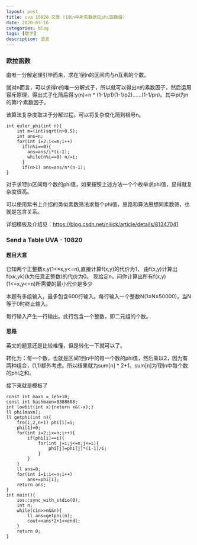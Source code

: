 ```yaml
---
layout: post
title: uva 10820 交表 (1到n中所有数欧拉phi函数值)
date: 2020-03-16
categories: blog
tags: [数学]
description: 语言
---
```


### 欧拉函数
由唯一分解定理引申而来，求在1到n的区间内与n互素的个数。

就对n而言，可以求得n的唯一分解式子，所以就可以得出n的素数因子，然后运用容斥原理，得出式子化简后得:y(n)=n * (1-1/p1)(1-1/p2)……(1-1/pn)。其中pi为n的第i个素数因子。

该算法复杂度取决于分解过程。可以将复杂度化简到根号n。
```
int euler_phi(int n){
	int m=(int)sqrt(n+0.5);
	int ans=n;
	for(int i=2;i<=m;i++)
	  if(n%i==0){
	  	ans=ans/i*(i-1);
	  	while(n%i==0) n/=i;
	  }
	  if(n>1) ans=ans/n*(n-1);
}
```

对于求1到n区间每个数的phi值，如果按照上述方法一个个枚举求phi值，显得就复杂度很高。

可以使用紫书上介绍的类似素数筛法求每个phi值，思路和算法思想同素数筛，也就是包含关系。

详细模板及介绍见：<https://blog.csdn.net/niiick/article/details/81347041>

### Send a Table UVA - 10820 

#### 题目大意
已知两个正整数x,y(1<=x,y<=n),直接计算f(x,y)的代价为1，
由f(x,y)计算出f(x*k,y*k)(k为任意正整数)的代价为0。 
现给定n，问你计算出所有f(x,y) (1<=x,y<=n)所需要的最小代价是多少

本题有多组输入，最多包含600行输入。每行输入一个整数N(1≤N≤50000)，当N等于0时终止输入。

每行输入产生一行输出。此行包含一个整数，即二元组的个数。

#### 思路
英文的题意还是比较难懂，但是转化一下就可以了。

转化为：每一个数，也就是区间1到n中的每一个数的phi值，然后乘以2，因为有两种组合，(1,1)额外考虑。所以结果就为sum[n] * 2+1。sum[n]为1到n中每个数的phi之和。

接下来就是模板了

```
const int maxn = 1e5+10;
const int hashmaxn=8388608;
int lowbit(int x){return x&(-x);}
ll phi[maxn];
ll getphi(int n){
    fro(i,2,n+1) phi[i]=i;
    phi[1]=0;
    for(int i=2;i<=n;i++){
        if(phi[i]==i){
            for(int j=i;j<=n;j+=i){
                phi[j]=phi[j]*(i-1)/i;
            }
        }
    }
    ll ans=0;
    for(int i=1;i<=n;i++)
        ans+=phi[i];
    return ans;
}
int main(){
    ios::sync_with_stdio(0);
    int n;
    while(cin>>n&&n){
        ll ans=getphi(n);
        cout<<ans*2+1<<endl;
    }
    return 0;
}
```










